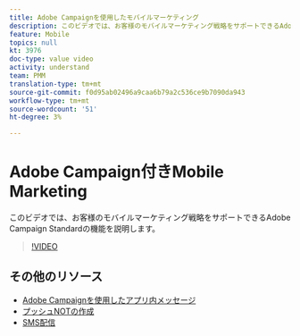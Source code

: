 ```yaml
---
title: Adobe Campaignを使用したモバイルマーケティング
description: このビデオでは、お客様のモバイルマーケティング戦略をサポートできるAdobe Campaign Standardの機能を説明します。
feature: Mobile
topics: null
kt: 3976
doc-type: value video
activity: understand
team: PMM
translation-type: tm+mt
source-git-commit: f0d95ab02496a9caa6b79a2c536ce9b7090da943
workflow-type: tm+mt
source-wordcount: '51'
ht-degree: 3%

---
```



# Adobe Campaign付きMobile Marketing

このビデオでは、お客様のモバイルマーケティング戦略をサポートできるAdobe Campaign Standardの機能を説明します。

>[!VIDEO](https://video.tv.adobe.com/v/29468?quality=12)

## その他のリソース

* [Adobe Campaignを使用したアプリ内メッセージ](/help/communication-channels/mobile/in-app/in-app-message-overview.md)
* [プッシュNOTの作成](/help/communication-channels/mobile/push-notifications/creating-a-push-notification.md)
* [SMS配信](/help/communication-channels/mobile/sms/sms-delivery.md)
